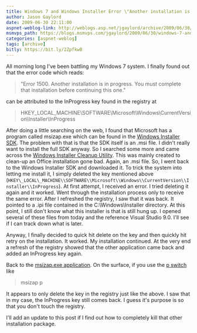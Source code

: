 ```yaml
---
title: Windows 7 and Windows Installer Error \"Another installation is in progress\"
author: Jason Gaylord
date: 2009-06-30 22:11:00
aspnet-weblog-link: http://weblogs.asp.net/jgaylord/archive/2009/06/30/windows-7-and-windows-installer-error-another-installation-is-in-progress.aspx
msmvps_path: https://blogs.msmvps.com/jgaylord/2009/06/30/windows-7-and-windows-installer-error-another-installation-is-in-progress/
categories: [aspnet-weblog]
tags: [archive]
bitly: https://bit.ly/2ZpfkwB
---
```


All morning long I've been battling my Windows 7 system. I finally found out that the error code which reads:

> "Error 1500. Another installation is in progress. You must complete that installation before continuing this one."

can be attributed to the InProgress key found in the registry at

> HKEY\_LOCAL\_MACHINE\\SOFTWARE\\Microsoft\\Windows\\CurrentVersion\\Installer\\InProgress

After doing a little searching on the web, I found that Microsoft has a program called msizap.exe which can be found in the [Windows Installer SDK](http://www.microsoft.com/downloads/info.aspx?na=90&p=&SrcDisplayLang=en&SrcCategoryId=&SrcFamilyId=6a35ac14-2626-4846-bb51-ddce49d6ffb6&u=http%3a%2f%2fdownload.microsoft.com%2fdownload%2f7%2fc%2f4%2f7c426dfc-46e2-4ded-bab4-3b33600ad7d1%2fmsi45sdk.msi). The problem with that is that the SDK itself is an .msi file. I didn't really want to install the full SDK anyway. So I searched some more and came across the [Windows Installer Cleanup Utility](http://support.microsoft.com/kb/290301/). This was mainly created to clean-up an Office installation gone bad. Again, an .msi file. So, I went back to the Windows Installer SDK and downloaded it. To trick the system into letting me install it, I simply deleted the key mentioned above (`HKEY\_LOCAL\_MACHINE\\SOFTWARE\\Microsoft\\Windows\\CurrentVersion\\Installer\\InProgress`). At first attempt, I received an error. I tried deleting it again and it worked. Went through the installation process only to receive the same error. After I refreshed the registry, I saw that it was back. It pointed to a .ipi file contained in the C:\\Windows\\Installer directory. At this point, I still don't know what this installer is that is still hung up. I opened several of these files from today and the reference Visual Studio 9.0. I'll see if I can track down what is later.

Anyway, I finally decided to quick hit delete on the key and then quickly hit retry on the installation. It worked. My installation continued. At the very end a refresh of the registry showed that the other application came back and added an InProgress key again.

Back to the [msizap.exe application](http://msdn.microsoft.com/en-us/library/aa370523(VS.85).aspx). On the surface, if you use the [p switch](http://msdn.microsoft.com/en-us/library/aa370523(VS.85).aspx) like

> msizap p

It appears to only delete the key in the registry just like the above. I saw that in my case, the InProgress key still comes back. I guess it's purpose is so that you don't touch the registry.

I'll add an update to this post if I find out how to completely kill that other installation package.